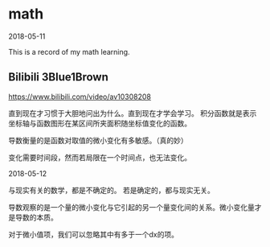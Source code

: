 # math
2018-05-11

This is a record of my math learning.

## Bilibili 3Blue1Brown
https://www.bilibili.com/video/av10308208

直到现在才习惯于大胆地问出为什么。直到现在才学会学习。
积分函数就是表示坐标轴与函数图形在某区间所夹面积随坐标值变化的函数。

导数衡量的是函数对取值的微小变化有多敏感。（真的妙）

变化需要时间段，然而若局限在一个时间点，也无法变化。

2018-05-12

与现实有关的数学，都是不确定的。
若是确定的，都与现实无关。

导数观察的是一个量的微小变化与它引起的另一个量变化间的关系。微小变化量才是导数的本质。

对于微小值项，我们可以忽略其中有多于一个dx的项。
